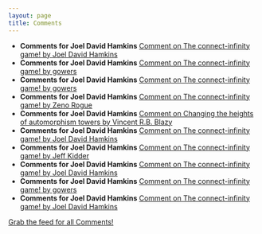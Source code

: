 ```yaml
---
layout: page
title: Comments
---
```


* **Comments for Joel David Hamkins** [Comment on The connect-infinity game! by Joel David Hamkins](http://jdh.hamkins.org/the-connect-infinity-game/#comment-10253)
* **Comments for Joel David Hamkins** [Comment on The connect-infinity game! by gowers](http://jdh.hamkins.org/the-connect-infinity-game/#comment-10251)
* **Comments for Joel David Hamkins** [Comment on The connect-infinity game! by gowers](http://jdh.hamkins.org/the-connect-infinity-game/#comment-10250)
* **Comments for Joel David Hamkins** [Comment on The connect-infinity game! by Zeno Rogue](http://jdh.hamkins.org/the-connect-infinity-game/#comment-10249)
* **Comments for Joel David Hamkins** [Comment on Changing the heights of automorphism towers by Vincent R.B. Blazy](http://jdh.hamkins.org/changingheights/#comment-10248)
* **Comments for Joel David Hamkins** [Comment on The connect-infinity game! by Joel David Hamkins](http://jdh.hamkins.org/the-connect-infinity-game/#comment-10247)
* **Comments for Joel David Hamkins** [Comment on The connect-infinity game! by Jeff Kidder](http://jdh.hamkins.org/the-connect-infinity-game/#comment-10246)
* **Comments for Joel David Hamkins** [Comment on The connect-infinity game! by Joel David Hamkins](http://jdh.hamkins.org/the-connect-infinity-game/#comment-10245)
* **Comments for Joel David Hamkins** [Comment on The connect-infinity game! by gowers](http://jdh.hamkins.org/the-connect-infinity-game/#comment-10244)
* **Comments for Joel David Hamkins** [Comment on The connect-infinity game! by Joel David Hamkins](http://jdh.hamkins.org/the-connect-infinity-game/#comment-10243)

[Grab the feed for all Comments!](Comments.xml)
